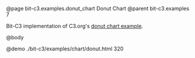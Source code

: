 @page bit-c3.examples.donut_chart Donut Chart
@parent bit-c3.examples 7

Bit-C3 implementation of C3.org's [donut chart example](http://c3js.org/samples/chart_donut.html).

@body

@demo ./bit-c3/examples/chart/donut.html 320